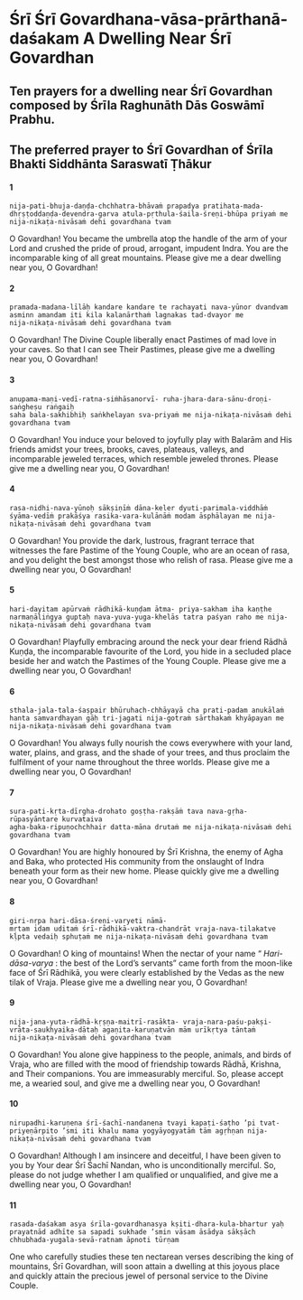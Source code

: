 # Śrī Śrī Govardhana-vāsa-prārthanā-daśakam A Dwelling Near Śrī Govardhan

## Ten prayers for a dwelling near Śrī Govardhan composed by Śrīla Raghunāth Dās Goswāmī Prabhu.

## The preferred prayer to Śrī Govardhan of Śrīla Bhakti Siddhānta Saraswatī Ṭhākur

#### 1

    nija-pati-bhuja-daṇḍa-chchhatra-bhāvaṁ prapadya pratihata-mada-dhṛṣṭoddaṇḍa-devendra-garva atula-pṛthula-śaila-śreṇi-bhūpa priyaṁ me
    nija-nikaṭa-nivāsaṁ dehi govardhana tvam

O Govardhan!
You became the umbrella atop the handle of the arm of your Lord and crushed the pride of proud, arrogant, impudent Indra. You are the incomparable king of all great mountains. Please give me a dear dwelling near you, O Govardhan!

#### 2

    pramada-madana-līlāḥ kandare kandare te rachayati nava-yūnor dvandvam asminn amandam iti kila kalanārthaṁ lagnakas tad-dvayor me
    nija-nikaṭa-nivāsaṁ dehi govardhana tvam

O Govardhan!
The Divine Couple liberally enact Pastimes of mad love in your caves. So that I can see Their Pastimes, please give me a dwelling near you, O Govardhan!

#### 3

    anupama-maṇi-vedī-ratna-siṁhāsanorvī- ruha-jhara-dara-sānu-droṇi-saṅgheṣu raṅgaiḥ
    saha bala-sakhibhiḥ saṅkhelayan sva-priyaṁ me nija-nikaṭa-nivāsaṁ dehi govardhana tvam

O Govardhan!
You induce your beloved to joyfully play with Balarām and His friends amidst your trees, brooks,
caves, plateaus, valleys, and incomparable jeweled terraces, which resemble jeweled thrones. Please give me a dwelling near you, O Govardhan!

#### 4

    rasa-nidhi-nava-yūnoḥ sākṣiṇīṁ dāna-keler dyuti-parimala-viddhāṁ śyāma-vedīṁ prakāśya rasika-vara-kulānāṁ modam āsphālayan me nija-nikaṭa-nivāsaṁ dehi govardhana tvam

O Govardhan!
You provide the dark, lustrous, fragrant terrace that witnesses the fare Pastime of the Young Couple, who are an ocean of rasa, and you delight the best amongst those who relish of rasa. Please give me a dwelling near you, O Govardhan!

#### 5

    hari-dayitam apūrvaṁ rādhikā-kuṇḍam ātma- priya-sakham iha kaṇṭhe narmaṇāliṅgya guptaḥ nava-yuva-yuga-khelās tatra paśyan raho me nija-nikaṭa-nivāsaṁ dehi govardhana tvam

O Govardhan!
Playfully embracing around the neck your dear friend Rādhā Kuṇḍa, the incomparable favourite of the Lord, you hide in a secluded place beside her and watch the Pastimes of the Young Couple. Please give me a dwelling near you, O Govardhan!

#### 6

    sthala-jala-tala-śaṣpair bhūruhach-chhāyayā cha prati-padam anukālaṁ hanta samvardhayan gāḥ tri-jagati nija-gotraṁ sārthakaṁ khyāpayan me nija-nikaṭa-nivāsaṁ dehi govardhana tvam

O Govardhan!
You always fully nourish the cows everywhere with your land, water, plains, and grass, and the shade of your trees, and thus proclaim the fulfilment of your name throughout the three worlds. Please give me a dwelling near you, O Govardhan!

#### 7

    sura-pati-kṛta-dīrgha-drohato goṣṭha-rakṣāṁ tava nava-gṛha-rūpasyāntare kurvataiva
    agha-baka-ripuṇochchhair datta-māna drutaṁ me nija-nikaṭa-nivāsaṁ dehi govardhana tvam

O Govardhan!
You are highly honoured by Śrī Krishna, the enemy of Agha and Baka, who protected His community from the onslaught of Indra beneath your form as their new home. Please quickly give me a dwelling near you, O Govardhan!

#### 8

    giri-nṛpa hari-dāsa-śreṇi-varyeti nāmā-
    mṛtam idam uditaṁ śrī-rādhikā-vaktra-chandrāt vraja-nava-tilakatve kḷpta vedaiḥ sphuṭaṁ me nija-nikaṭa-nivāsaṁ dehi govardhana tvam

O Govardhan!
O king of mountains! When the nectar of your name “ *Hari-dāsa-varya* : the best of the Lord’s servants” came forth from the moon-like face of Śrī Rādhikā, you were clearly established by the Vedas as the new tilak of Vraja. Please give me a dwelling near you, O Govardhan!

#### 9

    nija-jana-yuta-rādhā-kṛṣṇa-maitrī-rasākta- vraja-nara-paśu-pakṣi-vrāta-saukhyaika-dātaḥ agaṇita-karuṇatvān mām urīkṛtya tāntaṁ
    nija-nikaṭa-nivāsaṁ dehi govardhana tvam

O Govardhan!
You alone give happiness to the people, animals, and birds of Vraja, who are filled with the mood of friendship towards Rādhā, Krishna, and Their companions. You are immeasurably merciful. So, please accept me, a wearied soul, and give me a dwelling near you, O Govardhan!

#### 10

    nirupadhi-karuṇena śrī-śachī-nandanena tvayi kapaṭi-śaṭho ’pi tvat-priyeṇārpito ’smi iti khalu mama yogyāyogyatāṁ tām agṛhṇan nija-nikaṭa-nivāsaṁ dehi govardhana tvam

O Govardhan!
Although I am insincere and deceitful, I have been given to you by Your dear Śrī Śachī Nandan, who is unconditionally merciful. So, please do not judge whether I am qualified or unqualified, and give me a dwelling near you, O Govardhan!

#### 11

    rasada-daśakam asya śrīla-govardhanasya kṣiti-dhara-kula-bhartur yaḥ prayatnād adhīte sa sapadi sukhade ’smin vāsam āsādya sākṣāch chhubhada-yugala-sevā-ratnam āpnoti tūrṇam

One who carefully studies these ten nectarean verses describing the king of mountains, Śrī Govardhan, will soon attain a dwelling at this joyous place and quickly attain the precious jewel of personal service to the Divine Couple.

